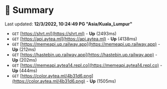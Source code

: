 # 📖 Summary
Last updated: **12/3/2022, 10:24:49 PG "Asia/Kuala_Lumpur"**

- `GET` [https://shrt.ml](https://shrt.ml) - **Up** (2493ms)
- `GET` [https://api.aytea.ml](https://api.aytea.ml) - **Up** (4138ms)
- `GET` [https://memeapi.up.railway.app](https://memeapi.up.railway.app) - **Up** (212ms)
- `GET` [https://hastebin.up.railway.app](https://hastebin.up.railway.app) - **Up** (202ms)
- `GET` [https://memeapi.aytea14.repl.co](https://memeapi.aytea14.repl.co) - **Up** (444ms)
- `GET` [https://color.aytea.ml/4b31d6.png](https://color.aytea.ml/4b31d6.png) - **Up** (1505ms)
